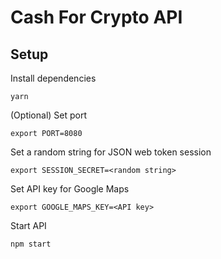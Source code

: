 # Cash For Crypto API

## Setup
Install dependencies
```
yarn
```

(Optional) Set port
```
export PORT=8080
```

Set a random string for JSON web token session
```
export SESSION_SECRET=<random string>
```

Set API key for Google Maps
```
export GOOGLE_MAPS_KEY=<API key>
```

Start API
```
npm start
```
